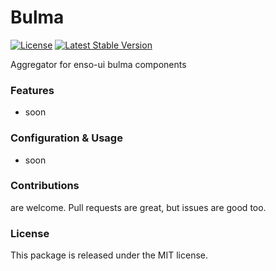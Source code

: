 # Bulma

[![License](https://poser.pugx.org/laravel-enso/bulma/license)](https://packagist.org/packages/laravel-enso/bulma)
[![Latest Stable Version](https://poser.pugx.org/laravel-enso/bulma/version)](https://packagist.org/packages/laravel-enso/bulma)

Aggregator for enso-ui bulma components

### Features

- soon

### Configuration & Usage

- soon

### Contributions

are welcome. Pull requests are great, but issues are good too.

### License

This package is released under the MIT license.